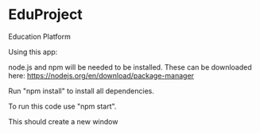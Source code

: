 # EduProject
Education Platform

Using this app:

node.js and npm will be needed to be installed. 
These can be downloaded here: https://nodejs.org/en/download/package-manager

Run "npm install" to install all dependencies.

To run this code use "npm start". 

This should create a new window 